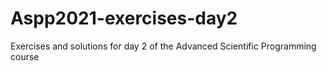 # Aspp2021-exercises-day2
Exercises and solutions for day 2 of the Advanced Scientific Programming course
